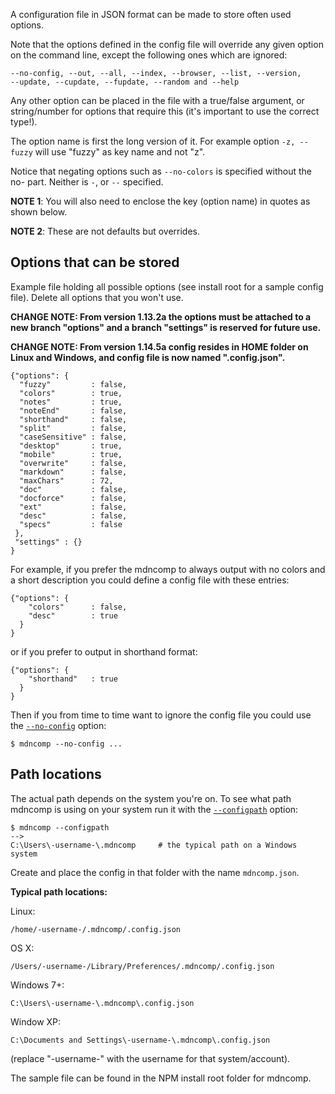 A configuration file in JSON format can be made to store often used options.

Note that the options defined in the config file will override any given option
on the command line, except the following ones which are ignored:

    --no-config, --out, --all, --index, --browser, --list, --version,
    --update, --cupdate, --fupdate, --random and --help

Any other option can be placed in the file with a true/false argument, or string/number
for options that require this (it's important to use the correct type!).

The option name is first the long version of it. For example option `-z, --fuzzy` will
use "fuzzy" as key name and not "z".

Notice that negating options such as `--no-colors` is specified without the no- part. Neither
is `-`, or `--` specified.

**NOTE 1**: You will also need to enclose the key (option name) in quotes as shown below.

**NOTE 2**: These are not defaults but overrides.

Options that can be stored
--------------------------

Example file holding all possible options (see install root for a sample config file).
Delete all options that you won't use.

**CHANGE NOTE: From version 1.13.2a the options must be attached to a new branch "options" and
a branch "settings" is reserved for future use.**

**CHANGE NOTE: From version 1.14.5a config resides in HOME folder on Linux and Windows, and config
file is now named ".config.json".**

```text/json
{"options": {
  "fuzzy"         : false,
  "colors"        : true,
  "notes"         : true,
  "noteEnd"       : false,
  "shorthand"     : false,
  "split"         : false,
  "caseSensitive" : false,
  "desktop"       : true,
  "mobile"        : true,
  "overwrite"     : false,
  "markdown"      : false,
  "maxChars"      : 72,
  "doc"           : false,
  "docforce"      : false,
  "ext"           : false,
  "desc"          : false,
  "specs"         : false
 },
 "settings" : {}
}
```

For example, if you prefer the mdncomp to always output with no colors and a short
description you could define a config file with these entries:

```text/json
{"options": {
    "colors"      : false,
    "desc"        : true
  }
}
```

or if you prefer to output in shorthand format:

```text/json
{"options": {
    "shorthand"   : true
  }
}
```

Then if you from time to time want to ignore the config file you could use the [`--no-config`](https://github.com/epistemex/mdncomp/wiki/Options-for-mdncomp#--no-config)
option:

    $ mdncomp --no-config ...

Path locations
--------------

The actual path depends on the system you're on. To see what path mdncomp is using on your
system run it with the [`--configpath`](https://github.com/epistemex/mdncomp/wiki/Options-for-mdncomp#--no-config) option:

```text/json
$ mdncomp --configpath
-->
C:\Users\-username-\.mdncomp     # the typical path on a Windows system
```

Create and place the config in that folder with the name `mdncomp.json`.

**Typical path locations:**

Linux:

    /home/-username-/.mdncomp/.config.json

OS X:

    /Users/-username-/Library/Preferences/.mdncomp/.config.json

Windows 7+:

    C:\Users\-username-\.mdncomp\.config.json

Window XP:

    C:\Documents and Settings\-username-\.mdncomp\.config.json

(replace "-username-" with the username for that system/account).

The sample file can be found in the NPM install root folder for mdncomp.
